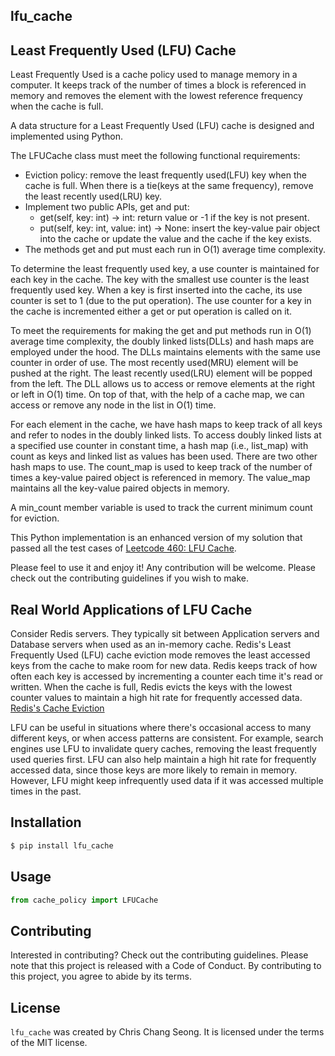 ## lfu_cache

## Least Frequently Used (LFU) Cache

Least Frequently Used is a cache policy used to manage memory in a computer. It keeps track of the number of times
a block is referenced in memory and removes the element with the lowest reference frequency when the cache is full.

A data structure for a Least Frequently Used (LFU) cache is designed and implemented using Python.

The LFUCache class must meet the following functional requirements:

- Eviction policy: remove the least frequently used(LFU) key when the cache is full. When there is a tie(keys at the same frequency), remove the least recently used(LRU) key.
- Implement two public APIs, get and put:
  - get(self, key: int) -> int: return value or -1 if the key is not present.
  - put(self, key: int, value: int) -> None: insert the key-value pair object into the cache or update the value and the cache if the key exists.
- The methods get and put must each run in O(1) average time complexity.

To determine the least frequently used key, a use counter is maintained for each key in the cache.
The key with the smallest use counter is the least frequently used key.
When a key is first inserted into the cache, its use counter is set to 1 (due to the put operation).
The use counter for a key in the cache is incremented either a get or put operation is called on it.

To meet the requirements for making the get and put methods run in O(1) average time complexity, the doubly linked lists(DLLs) and hash maps are employed under the hood.
The DLLs maintains elements with the same use counter in order of use. The most recently used(MRU) element will be pushed at the right.
The least recently used(LRU) element will be popped from the left. The DLL allows us to access or remove elements at the right or left in O(1) time.
On top of that, with the help of a cache map, we can access or remove any node in the list in O(1) time.

For each element in the cache, we have hash maps to keep track of all keys and refer to nodes in the doubly linked lists.
To access doubly linked lists at a specified use counter in constant time, a hash map (i.e., list_map) with count as keys and linked list as values has been used.
There are two other hash maps to use. The count_map is used to keep track of the number of times a key-value paired object is referenced in memory.
The value_map maintains all the key-value paired objects in memory.

A min_count member variable is used to track the current minimum count for eviction.

This Python implementation is an enhanced version of my solution that passed all the test cases of [Leetcode 460: LFU Cache](https://leetcode.com/problems/lfu-cache/description/).

Please feel to use it and enjoy it! Any contribution will be welcome. Please check out the contributing guidelines if you wish to make.

## Real World Applications of LFU Cache

Consider Redis servers. They typically sit between Application servers and Database servers when used as an in-memory cache.
Redis's Least Frequently Used (LFU) cache eviction mode removes the least accessed keys from the cache to make room for new data.
Redis keeps track of how often each key is accessed by incrementing a counter each time it's read or written. When the cache is full,
Redis evicts the keys with the lowest counter values to maintain a high hit rate for frequently accessed data.
[Redis's Cache Eviction](https://redis.io/docs/latest/develop/reference/eviction/)

LFU can be useful in situations where there's occasional access to many different keys, or when access patterns are consistent.
For example, search engines use LFU to invalidate query caches, removing the least frequently used queries first.
LFU can also help maintain a high hit rate for frequently accessed data, since those keys are more likely to remain in memory.
However, LFU might keep infrequently used data if it was accessed multiple times in the past.

## Installation

```bash
$ pip install lfu_cache
```

## Usage

```python
from cache_policy import LFUCache
```

## Contributing

Interested in contributing? Check out the contributing guidelines. Please note that this project is released with a Code of Conduct. By contributing to this project, you agree to abide by its terms.

## License

`lfu_cache` was created by Chris Chang Seong. It is licensed under the terms of the MIT license.
